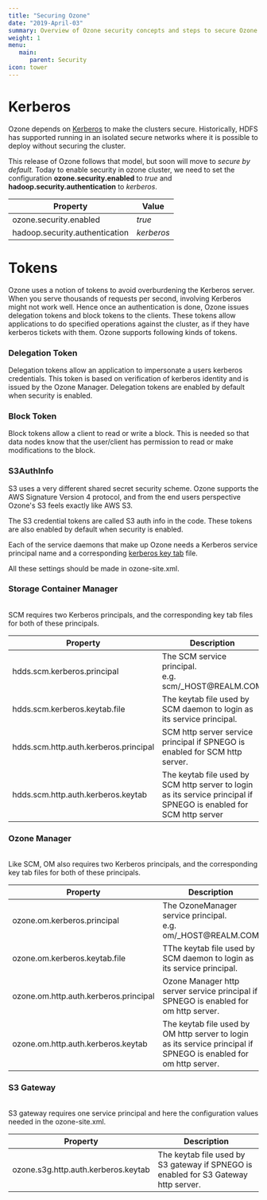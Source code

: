 ```yaml
---
title: "Securing Ozone"
date: "2019-April-03"
summary: Overview of Ozone security concepts and steps to secure Ozone Manager and SCM.
weight: 1
menu:
   main:
      parent: Security
icon: tower
---
```

<!---
  Licensed to the Apache Software Foundation (ASF) under one or more
  contributor license agreements.  See the NOTICE file distributed with
  this work for additional information regarding copyright ownership.
  The ASF licenses this file to You under the Apache License, Version 2.0
  (the "License"); you may not use this file except in compliance with
  the License.  You may obtain a copy of the License at

      http://www.apache.org/licenses/LICENSE-2.0

  Unless required by applicable law or agreed to in writing, software
  distributed under the License is distributed on an "AS IS" BASIS,
  WITHOUT WARRANTIES OR CONDITIONS OF ANY KIND, either express or implied.
  See the License for the specific language governing permissions and
  limitations under the License.
-->


# Kerberos

Ozone depends on [Kerberos](https://web.mit.edu/kerberos/) to make the
clusters secure. Historically, HDFS has supported running in an isolated
secure networks where it is possible to deploy without securing the cluster.

This release of Ozone follows that model, but soon will move to _secure by
default._  Today to enable security in ozone cluster, we need to set the
configuration **ozone.security.enabled** to _true_ and **hadoop.security.authentication**
to _kerberos_.

Property|Value
----------------------|---------
ozone.security.enabled| _true_
hadoop.security.authentication| _kerberos_

# Tokens #

Ozone uses a notion of tokens to avoid overburdening the Kerberos server.
When you serve thousands of requests per second, involving Kerberos might not
work well. Hence once an authentication is done, Ozone issues delegation
tokens and block tokens to the clients. These tokens allow applications to do
specified operations against the cluster, as if they have kerberos tickets
with them. Ozone supports following kinds of tokens.

### Delegation Token ###
Delegation tokens allow an application to impersonate a users kerberos
credentials. This token is based on verification of kerberos identity and is
issued by the Ozone Manager. Delegation tokens are enabled by default when
security is enabled.

### Block Token ###

Block tokens allow a client to read or write a block. This is needed so that
data nodes know that the user/client has permission to read or make
modifications to the block.

### S3AuthInfo ###

S3 uses a very different shared secret security scheme. Ozone supports the AWS Signature Version 4 protocol,
and from the end users perspective Ozone's S3 feels exactly like AWS S3.

The S3 credential tokens are called S3 auth info in the code. These tokens are
also enabled by default when security is enabled.


Each of the service daemons that make up Ozone needs a  Kerberos service
principal name and a corresponding [kerberos key tab](https://web.mit.edu/kerberos/krb5-latest/doc/basic/keytab_def.html) file.

All these settings should be made in ozone-site.xml.

<div class="card-group">
  <div class="card">
    <div class="card-body">
      <h3 class="card-title">Storage Container Manager</h3>
      <p class="card-text">
      <br>
        SCM requires two Kerberos principals, and the corresponding key tab files
        for both of these principals.
      <br>
      <table class="table table-dark">
        <thead>
          <tr>
            <th scope="col">Property</th>
            <th scope="col">Description</th>
          </tr>
        </thead>
        <tbody>
          <tr>
            <td>hdds.scm.kerberos.principal</th>
            <td>The SCM service principal. <br/> e.g. scm/_HOST@REALM.COM</td>
          </tr>
          <tr>
            <td>hdds.scm.kerberos.keytab.file</th>
            <td>The keytab file used by SCM daemon to login as its service principal.</td>
          </tr>
          <tr>
            <td>hdds.scm.http.auth.kerberos.principal</th>
            <td>SCM http server service principal if SPNEGO is enabled for SCM http server.</td>
          </tr>
          <tr>
            <td>hdds.scm.http.auth.kerberos.keytab</th>
            <td>The keytab file used by SCM http server to login as its service principal if SPNEGO is enabled for SCM http server</td>
          </tr>
        </tbody>
      </table>
    </div>
  </div>
  <div class="card">
    <div class="card-body">
      <h3 class="card-title">Ozone Manager</h3>
      <p class="card-text">
      <br>
        Like SCM, OM also requires two Kerberos principals, and the
        corresponding key tab files for both of these principals.
      <br>
      <table class="table table-dark">
        <thead>
          <tr>
            <th scope="col">Property</th>
            <th scope="col">Description</th>
          </tr>
        </thead>
        <tbody>
          <tr>
            <td>ozone.om.kerberos.principal</th>
            <td>The OzoneManager service principal. <br/> e.g. om/_HOST@REALM.COM</td>
          </tr>
          <tr>
            <td>ozone.om.kerberos.keytab.file</th>
            <td>TThe keytab file used by SCM daemon to login as its service principal.</td>
          </tr>
          <tr>
            <td>ozone.om.http.auth.kerberos.principal</th>
            <td>Ozone Manager http server service principal if SPNEGO is enabled for om http server.</td>
          </tr>
          <tr>
            <td>ozone.om.http.auth.kerberos.keytab</th>
            <td>The keytab file used by OM http server to login as its service principal if SPNEGO is enabled for om http server.</td>
          </tr>
        </tbody>
      </table>
    </div>
  </div>
  <div class="card">
    <div class="card-body">
      <h3 class="card-title">S3 Gateway</h3>
      <p class="card-text">
      <br>
        S3 gateway requires one service principal and here the configuration values
        needed in the ozone-site.xml.
      <br>
      <table class="table table-dark">
        <thead>
          <tr>
            <th scope="col">Property</th>
            <th scope="col">Description</th>
          </tr>
        </thead>
        <tbody>
          <tr>
            <td>ozone.s3g.http.auth.kerberos.keytab</th>
            <td>The keytab file used by S3 gateway if SPNEGO is enabled for S3 Gateway http server.</td>
          </tr>
        </tbody>
      </table>
    </div>
  </div>
</div>
